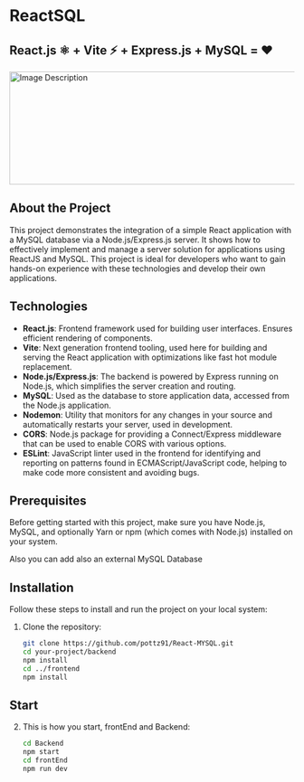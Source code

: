 # ReactSQL
## React.js ⚛️ + Vite ⚡ + Express.js + MySQL = ❤️

<img src="https://i.ibb.co/CH56W1H/https-imagecdn-copymatic-ai-img-K3-JAWBu-Aza-DPyb4klh-JKTTFy.png" alt="Image Description" width="1200" height="200">


## About the Project

This project demonstrates the integration of a simple React application with a MySQL database via a Node.js/Express.js server. It shows how to effectively implement and manage a server solution for applications using ReactJS and MySQL. This project is ideal for developers who want to gain hands-on experience with these technologies and develop their own applications.

## Technologies

- **React.js**: Frontend framework used for building user interfaces. Ensures efficient rendering of components.
- **Vite**: Next generation frontend tooling, used here for building and serving the React application with optimizations like fast hot module replacement.
- **Node.js/Express.js**: The backend is powered by Express running on Node.js, which simplifies the server creation and routing.
- **MySQL**: Used as the database to store application data, accessed from the Node.js application.
- **Nodemon**: Utility that monitors for any changes in your source and automatically restarts your server, used in development.
- **CORS**: Node.js package for providing a Connect/Express middleware that can be used to enable CORS with various options.
- **ESLint**: JavaScript linter used in the frontend for identifying and reporting on patterns found in ECMAScript/JavaScript code, helping to make code more consistent and avoiding bugs.

## Prerequisites

Before getting started with this project, make sure you have Node.js, MySQL, and optionally Yarn or npm (which comes with Node.js) installed on your system.

Also you can add also an external MySQL Database

## Installation

Follow these steps to install and run the project on your local system:

1. Clone the repository:
   ```bash
   git clone https://github.com/pottz91/React-MYSQL.git
   cd your-project/backend
   npm install
   cd ../frontend
   npm install

## Start

2. This is how you start, frontEnd and Backend:
   ```bash
   cd Backend
   npm start
   cd frontEnd
   npm run dev

